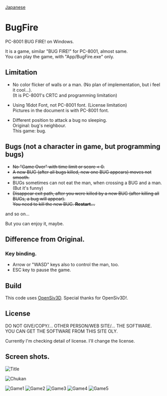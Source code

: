 [Japanese](README_JP.md)
# BugFire 
PC-8001 BUG FIRE! on Windows.

It is a game, similar "BUG FIRE!" for PC-8001, almost same.  
You can play the game, with "App/BugFire.exe" only.

## Limitation
- No color flicker of walls or a man. (No plan of implementation, but i feel it cool...).  
(It is PC-8001's CRTC and programming limitation)

- Using 16dot Font, not PC-8001 font. (License limitation)  
Pictures in the document is with PC-8001 font.

- Different position to attack a bug no sleeping.  
Original: bug's neighbour.  
This game: bug.

## Bugs (not a character in game, but programming bugs)
- ~~No "Game Over" with time limit or score < 0.~~  
- ~~A new BUG (after all bugs killed, new one BUG appears) moves not smooth.~~
- BUGs sometimes can not eat the man, when crossing a BUG and a man.
(But it's funny)
- ~~Disappear exit path, after you were killed by a new BUG (after killing all BUGs, a bug will appear).  
  You need to kill the new BUG. **Restart...**~~

and so on...

But you can enjoy it, maybe.

## Difference from Original.
### Key binding.  
* Arrow or "WASD" keys also to control the man, too.  
* ESC key to pause the game.

## Build
This code uses [OpenSiv3D](https://siv3d.github.io/).
Special thanks for OpenSiv3D!.

## License
DO NOT GIVE/COPY/... OTHER PERSON/WEB SITE/... THE SOFTWARE.  
YOU CAN GET THE SOFTWARE FROM THIS SITE OLY.   

Currently I'm checking detail of license.
I'll change the license.

## Screen shots.
![Title](Pic/01Title.png)

![Chukan](Pic/02Chukan.png)

![Game1](Pic/Game1.png)
![Game2](Pic/Game2.png)
![Game3](Pic/Game3.png)
![Game4](Pic/Game4.png)
![Game5](Pic/Game5.png)




